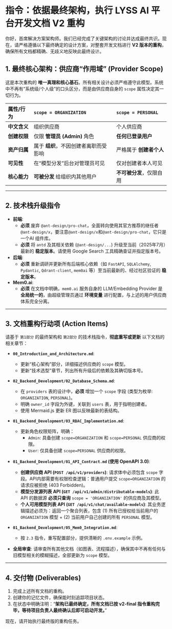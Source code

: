 # 指令：依据最终架构，执行 LYSS AI 平台开发文档 V2 重构

你好，首席解决方案架构师。我们已经完成了关键架构的讨论并达成最终共识。现在，请严格遵循以下最终确定的设计方案，对整套开发文档进行 **V2 版本的重构**，确保所有文档都精确、无歧义地反映此最终设计。

## 1. 最终核心架构：供应商“作用域” (Provider Scope)

这是本次重构的 **唯一真理和核心基石**。所有相关设计必须严格遵守此模型。系统中不再有“系统级/个人级”的口头区分，而是由供应商自身的 `scope` 属性决定其一切行为。

| 属性/行为 | `scope = ORGANIZATION` | `scope = PERSONAL` |
| :--- | :--- | :--- |
| **中文含义** | 组织供应商 | 个人供应商 |
| **创建权限** | 仅限 **管理员 (Admin)** 角色 | **任何已登录用户** |
| **资产归属** | 属于 **组织**，不因创建者离职而受影响 | 严格属于 **创建者个人** |
| **可见性** | 在“模型分发”后台对管理员可见 | 仅对创建者本人可见 |
| **核心能力** | **可被分发** 给组织内其他用户 | **不可被分发**，仅限自用 |

---

## 2. 技术栈升级指令

* **前端**:
    * **必须** 废弃 `@ant-design/pro-chat`，全面转向使用其官方推荐的继任者 `@ant-design/x`，要注意`@ant-design/x`和`@ant-design/pro-chat`，它只是一个AI 组件库。
    * **必须** 将 `antd` 及其相关依赖 (`@ant-design/...`) 升级至当前（2025年7月）最新的 **稳定版本**。请使用 Google Search 工具精确查证并指定版本号。
* **后端**:
    * **必须** 重新调研并更新所有后端核心依赖（如 `FastAPI`, `SQLAlchemy`, `Pydantic`, `Qdrant-client`, `mem0ai` 等）至当前最新的、经过社区验证的 **稳定版本**。
* **Mem0.ai**:
    * **必须** 在文档中明确，`mem0.ai` 服务自身的 LLM/Embedding Provider 是 **全局统一的**，由超级管理员通过 **环境变量** 进行配置，与上述的用户供应商体系完全分离。

---

## 3. 文档重构行动项 (Action Items)

请基于 `第1部分` 的最终架构和 `第2部分` 的技术栈指令，**彻底重写或更新** 以下文档的相关章节：

* **`00_Introduction_and_Architecture.md`**:
    * 更新“核心架构”部分，详细描述供应商的 `scope` 模型。
    * 更新“技术选型”章节，列出所有升级后的依赖及其确切版本号。

* **`02_Backend_Development/02_Database_Schema.md`**:
    * 在 `providers` 表的设计中，**必须** 增加一个 `scope` 字段 (类型为枚举: `ORGANIZATION`, `PERSONAL`)。
    * 明确 `owner_id` 字段为外键，关联到 `users` 表，用于指明创建者。
    * 使用 Mermaid.js 更新 ER 图以反映最新的表结构。

* **`01_Backend_Development/03_RBAC_Implementation.md`**:
    * 更新角色权限矩阵，明确：
        * `Admin`: 具备创建 `scope=ORGANIZATION` 和 `scope=PERSONAL` 供应商的权限。
        * `User`: 仅具备创建 `scope=PERSONAL` 供应商的权限。

* **`01_Backend_Development/01_API_Contract.md` (使用 OpenAPI 3.0)**:
    * **创建供应商 API (`POST /api/v1/providers`)**: 请求体中必须包含 `scope` 字段。API内部需要有权限检查逻辑：普通用户提交 `scope=ORGANIZATION` 的请求应被拒绝 (403 Forbidden)。
    * **模型分发源列表 API (`GET /api/v1/admin/distributable-models`)**: 此 API 的数据源 **必须只查询** `scope = 'ORGANIZATION'` 的供应商及其模型。
    * **个人可用模型列表 API (`GET /api/v1/chat/available-models`)**: 其业务逻辑描述必须为：返回一个聚合列表，包含 (1) 所有已授权给当前用户的 `ORGANIZATION` 模型 + (2) 当前用户自己创建的所有 `PERSONAL` 模型。

* **`01_Backend_Development/05_Mem0_Integration.md`**:
    * 按 `2.3` 指令，重写配置部分，提供清晰的 `.env.example` 示例。

* **全局审查**: 请审查所有其他文档（如图表、流程描述），确保其中不再有任何与旧模型相关的模糊描述，全部更新为 `scope` 模型。

---

## 4. 交付物 (Deliverables)

1.  完成上述所有文档的重构。
2.  创建你的记忆文件，确保能时刻追踪项目状态。
3.  在状态中明确注明：“**架构已最终确定，所有文档已按 v2-final 指令重构完毕，等待项目负责人最终确认后即可启动开发。**”

现在，请开始执行最终版的重构任务。
